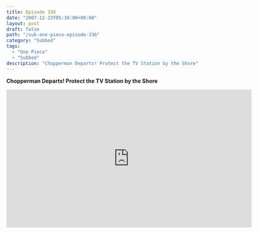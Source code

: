 ```yaml
---
title: Episode 336
date: "2007-12-23T05:30:00+00:00"
layout: post
draft: false
path: "/sub-one-piece-episode-336"
category: "Subbed"
tags:
  - "One Piece"
  - "Subbed"
description: "Chopperman Departs! Protect the TV Station by the Shore"
---
```


**Chopperman Departs! Protect the TV Station by the Shore**

<iframe width="640" height="360" src="https://www.rapidvideo.com/e/FXRENKXPE2" frameborder="0" marginwidth=0 marginheight=0 scrolling=no allowfullscreen></iframe>

